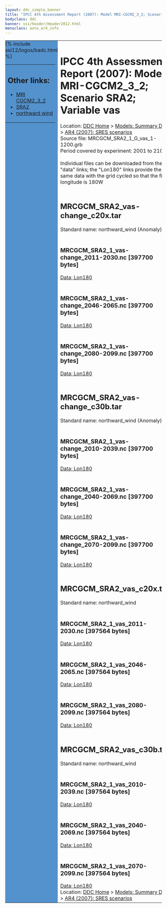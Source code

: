 ```yaml
---
layout: ddc_simple_banner
title: "IPCC 4th Assessment Report (2007): Model MRI-CGCM2_3_2; Scenario SRA2; Variable vas"
bodyclass: ddc
banner: ssi/header/Header2012.html
menuclass: auto_ar4_info
---
```



<table width="100%" border="0" cellspacing="0" cellpadding="0" style="border-collapse: collapse;">
<tr style="margin:0;padding:0;border:0;">
<td style="margin:0;padding:0;border:0;height:1pt;width:150pt;background:#5492CD;" valign="top" >

<div id="lh-col2" class="auto_ar4_info">
<table class="menumain" bgcolor="#5492CD" cellspacing="0" width="100%" border="0">
<tr><td>
<h2> Other links:</h2>
<ul>
<li><a href="/auto/ar4/model-MRI-CGCM2_3_2.html">MRI<br/>CGCM2_3_2</a></li>
<li><a href="/auto/ar4/scenario-SRA2.html">SRA2</a></li>
<li><a href="/auto/ar4/var-northward_wind.html">northward wind</a></li>
</ul>
</td></tr>
{% include ssi12/logos/badc.html %}
</table>
</div>
</td>
<td><h1>IPCC 4th Assessment Report (2007): Model MRI-CGCM2_3_2; Scenario SRA2; Variable vas</h1>

<!-- Breadcrumb1 -->
<div id="breadcrumb1" align="left">
Location: <a href="/index.html">DDC Home</a> > <a href="/sim/gcm_clim/">Models: Summary Data</a>
> <a href="/sim/gcm_clim/SRES_AR4/index.html">AR4 (2007): SRES scenarios</a>
</div>
<!-- End of Breadcrumb1 -->Source file: MRCGCM_SRA2_1_G_vas_1-1200.grb
<br/>
Period covered by experiment: 2001 to 2100<br/>
<br/>Individual files can be downloaded from the "data" links; the "Lon180" links provide the same data
         with the grid cycled so that the first longitude is 180W<br/>
<br/><h2>MRCGCM_SRA2_vas-change_c20x.tar</h2>
Standard name: northward_wind (Anomaly)<br>
<br/><h3>MRCGCM_SRA2_1_vas-change_2011-2030.nc [397700 bytes]</h3>
<a href="http://apps.ipcc-data.org/cgi-bin/downl/ar4_nc/vas/MRCGCM_SRA2_1_vas-change_2011-2030.nc">Data; </a><a href="http://apps.ipcc-data.org/cgi-bin/downl/ar4_nc/vas/MRCGCM_SRA2_1_vas-change_2011-2030.cyto180.nc"> Lon180</a><br/>
<br/><h3>MRCGCM_SRA2_1_vas-change_2046-2065.nc [397700 bytes]</h3>
<a href="http://apps.ipcc-data.org/cgi-bin/downl/ar4_nc/vas/MRCGCM_SRA2_1_vas-change_2046-2065.nc">Data; </a><a href="http://apps.ipcc-data.org/cgi-bin/downl/ar4_nc/vas/MRCGCM_SRA2_1_vas-change_2046-2065.cyto180.nc"> Lon180</a><br/>
<br/><h3>MRCGCM_SRA2_1_vas-change_2080-2099.nc [397700 bytes]</h3>
<a href="http://apps.ipcc-data.org/cgi-bin/downl/ar4_nc/vas/MRCGCM_SRA2_1_vas-change_2080-2099.nc">Data; </a><a href="http://apps.ipcc-data.org/cgi-bin/downl/ar4_nc/vas/MRCGCM_SRA2_1_vas-change_2080-2099.cyto180.nc"> Lon180</a><br/>
<br/><h2>MRCGCM_SRA2_vas-change_c30b.tar</h2>
Standard name: northward_wind (Anomaly)<br>
<br/><h3>MRCGCM_SRA2_1_vas-change_2010-2039.nc [397700 bytes]</h3>
<a href="http://apps.ipcc-data.org/cgi-bin/downl/ar4_nc/vas/MRCGCM_SRA2_1_vas-change_2010-2039.nc">Data; </a><a href="http://apps.ipcc-data.org/cgi-bin/downl/ar4_nc/vas/MRCGCM_SRA2_1_vas-change_2010-2039.cyto180.nc"> Lon180</a><br/>
<br/><h3>MRCGCM_SRA2_1_vas-change_2040-2069.nc [397700 bytes]</h3>
<a href="http://apps.ipcc-data.org/cgi-bin/downl/ar4_nc/vas/MRCGCM_SRA2_1_vas-change_2040-2069.nc">Data; </a><a href="http://apps.ipcc-data.org/cgi-bin/downl/ar4_nc/vas/MRCGCM_SRA2_1_vas-change_2040-2069.cyto180.nc"> Lon180</a><br/>
<br/><h3>MRCGCM_SRA2_1_vas-change_2070-2099.nc [397700 bytes]</h3>
<a href="http://apps.ipcc-data.org/cgi-bin/downl/ar4_nc/vas/MRCGCM_SRA2_1_vas-change_2070-2099.nc">Data; </a><a href="http://apps.ipcc-data.org/cgi-bin/downl/ar4_nc/vas/MRCGCM_SRA2_1_vas-change_2070-2099.cyto180.nc"> Lon180</a><br/>
<br/><h2>MRCGCM_SRA2_vas_c20x.tar</h2>
Standard name: northward_wind<br>
<br/><h3>MRCGCM_SRA2_1_vas_2011-2030.nc [397564 bytes]</h3>
<a href="http://apps.ipcc-data.org/cgi-bin/downl/ar4_nc/vas/MRCGCM_SRA2_1_vas_2011-2030.nc">Data; </a><a href="http://apps.ipcc-data.org/cgi-bin/downl/ar4_nc/vas/MRCGCM_SRA2_1_vas_2011-2030.cyto180.nc"> Lon180</a><br/>
<br/><h3>MRCGCM_SRA2_1_vas_2046-2065.nc [397564 bytes]</h3>
<a href="http://apps.ipcc-data.org/cgi-bin/downl/ar4_nc/vas/MRCGCM_SRA2_1_vas_2046-2065.nc">Data; </a><a href="http://apps.ipcc-data.org/cgi-bin/downl/ar4_nc/vas/MRCGCM_SRA2_1_vas_2046-2065.cyto180.nc"> Lon180</a><br/>
<br/><h3>MRCGCM_SRA2_1_vas_2080-2099.nc [397564 bytes]</h3>
<a href="http://apps.ipcc-data.org/cgi-bin/downl/ar4_nc/vas/MRCGCM_SRA2_1_vas_2080-2099.nc">Data; </a><a href="http://apps.ipcc-data.org/cgi-bin/downl/ar4_nc/vas/MRCGCM_SRA2_1_vas_2080-2099.cyto180.nc"> Lon180</a><br/>
<br/><h2>MRCGCM_SRA2_vas_c30b.tar</h2>
Standard name: northward_wind<br>
<br/><h3>MRCGCM_SRA2_1_vas_2010-2039.nc [397564 bytes]</h3>
<a href="http://apps.ipcc-data.org/cgi-bin/downl/ar4_nc/vas/MRCGCM_SRA2_1_vas_2010-2039.nc">Data; </a><a href="http://apps.ipcc-data.org/cgi-bin/downl/ar4_nc/vas/MRCGCM_SRA2_1_vas_2010-2039.cyto180.nc"> Lon180</a><br/>
<br/><h3>MRCGCM_SRA2_1_vas_2040-2069.nc [397564 bytes]</h3>
<a href="http://apps.ipcc-data.org/cgi-bin/downl/ar4_nc/vas/MRCGCM_SRA2_1_vas_2040-2069.nc">Data; </a><a href="http://apps.ipcc-data.org/cgi-bin/downl/ar4_nc/vas/MRCGCM_SRA2_1_vas_2040-2069.cyto180.nc"> Lon180</a><br/>
<br/><h3>MRCGCM_SRA2_1_vas_2070-2099.nc [397564 bytes]</h3>
<a href="http://apps.ipcc-data.org/cgi-bin/downl/ar4_nc/vas/MRCGCM_SRA2_1_vas_2070-2099.nc">Data; </a><a href="http://apps.ipcc-data.org/cgi-bin/downl/ar4_nc/vas/MRCGCM_SRA2_1_vas_2070-2099.cyto180.nc"> Lon180</a><br/>
<!-- Breadcrumb2 -->
<div id="breadcrumb2" align="left">
Location: <a href="/index.html">DDC Home</a> > <a href="/sim/gcm_clim/">Models: Summary Data</a>
> <a href="/sim/gcm_clim/SRES_AR4/index.html">AR4 (2007): SRES scenarios</a>
</div>
<!-- End of Breadcrumb2 --></td></tr></table>
